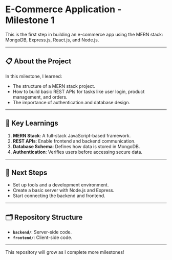 # E-Commerce Application - Milestone 1

This is the first step in building an e-commerce app using the MERN stack: MongoDB, Express.js, React.js, and Node.js. 

---

## 📋 About the Project
In this milestone, I learned:
- The structure of a MERN stack project.
- How to build basic REST APIs for tasks like user login, product management, and orders.
- The importance of authentication and database design.

---

## 🎯 Key Learnings
1. **MERN Stack**: A full-stack JavaScript-based framework.
2. **REST APIs**: Enable frontend and backend communication.
3. **Database Schema**: Defines how data is stored in MongoDB.
4. **Authentication**: Verifies users before accessing secure data.

---

## 🚀 Next Steps
- Set up tools and a development environment.
- Create a basic server with Node.js and Express.
- Start connecting the backend and frontend.

---

## 🗂️ Repository Structure
- **`backend/`**: Server-side code.
- **`frontend/`**: Client-side code.

---

This repository will grow as I complete more milestones!
